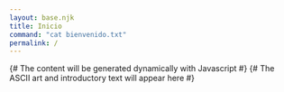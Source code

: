 ```yaml
---
layout: base.njk
title: Inicio
command: "cat bienvenido.txt"
permalink: /
---
```


{# The content will be generated dynamically with Javascript #}
{# The ASCII art and introductory text will appear here #}

